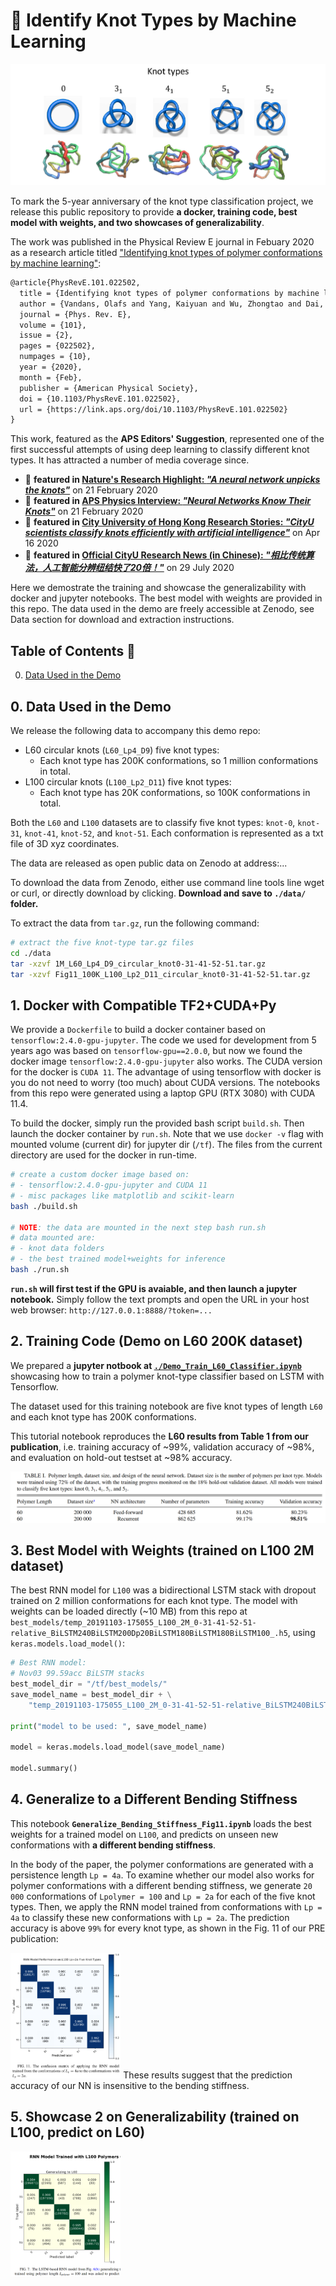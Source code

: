# 🥨 Identify Knot Types by Machine Learning

![cityuArticleBanner](/assets/CityuArticleBanner.jpg)

To mark the 5-year anniversary of the knot type classification project, we release this public repository to provide **a docker, training code, best model with weights, and two showcases of generalizability**.

The work was published in the Physical Review E journal in Febuary 2020 as a research article titled ["Identifying knot types of polymer conformations by machine learning"](https://journals.aps.org/pre/abstract/10.1103/PhysRevE.101.022502):
```latex
@article{PhysRevE.101.022502,
  title = {Identifying knot types of polymer conformations by machine learning},
  author = {Vandans, Olafs and Yang, Kaiyuan and Wu, Zhongtao and Dai, Liang},
  journal = {Phys. Rev. E},
  volume = {101},
  issue = {2},
  pages = {022502},
  numpages = {10},
  year = {2020},
  month = {Feb},
  publisher = {American Physical Society},
  doi = {10.1103/PhysRevE.101.022502},
  url = {https://link.aps.org/doi/10.1103/PhysRevE.101.022502}
}
```

This work, featured as the **APS Editors' Suggestion**, represented one of the first successful attempts of using deep learning to classify different knot types.
It has attracted a number of media coverage since.
- 🥨 **featured in [Nature's Research Highlight: _"A neural network unpicks the knots"_](https://www.nature.com/articles/d41586-020-00483-w)** on 21 February 2020
- 🥨 **featured in [APS Physics Interview: _"Neural Networks Know Their Knots"_](https://physics.aps.org/articles/v13/s19)** on 21 February 2020
- 🥨 **featured in [City University of Hong Kong Research Stories: _"CityU scientists classify knots efficiently with artificial intelligence"_](https://www.cityu.edu.hk/research/stories/2020/04/16/cityu-scientists-classify-knots-efficiently-artificial-intelligence)** on Apr 16 2020
- 🥨 **featured in [Official CityU Research News (in Chinese): _"相比传统算法，人工智能分辨纽结快了20倍！"_](https://mp.weixin.qq.com/s/7Hqq0asBYxdASTVxNUdVLA)** on 29 July 2020

Here we demostrate the training and showcase the generalizability with docker and jupyter notebooks.
The best model with weights are provided in this repo.
The data used in the demo are freely accessible at Zenodo, see Data section for download and extraction instructions.

## Table of Contents 🥨

0. [Data Used in the Demo](#0-data-used-in-the-demo)

## 0. Data Used in the Demo

We release the following data to accompany this demo repo:
- L60 circular knots (`L60_Lp4_D9`) five knot types:
  - Each knot type has 200K conformations, so 1 million conformations in total.
- L100 circular knots (`L100_Lp2_D11`) five knot types:
  - Each knot type has 20K conformations, so 100K conformations in total.

Both the `L60` and `L100` datasets are to classify five knot types: `knot-0`, `knot-31`, `knot-41`, `knot-52`, and `knot-51`.
Each conformation is represented as a txt file of 3D xyz coordinates.

The data are released as open public data on Zenodo at address:...

To download the data from Zenodo, either use command line tools line wget or curl, or directly download by clicking. **Download and save to `./data/` folder.**

To extract the data from `tar.gz`, run the following command:

```sh
# extract the five knot-type tar.gz files
cd ./data
tar -xzvf 1M_L60_Lp4_D9_circular_knot0-31-41-52-51.tar.gz
tar -xzvf Fig11_100K_L100_Lp2_D11_circular_knot0-31-41-52-51.tar.gz
```

## 1. Docker with Compatible TF2+CUDA+Py

We provide a `Dockerfile` to build a docker container based on `tensorflow:2.4.0-gpu-jupyter`.
The code we used for development from 5 years ago was based on `tensorflow-gpu==2.0.0`, but now we found the docker image `tensorflow:2.4.0-gpu-jupyter` also works.
The CUDA version for the docker is `CUDA 11`.
The advantage of using tensorflow with docker is you do not need to worry (too much) about CUDA versions.
The notebooks from this repo were generated using a laptop GPU (RTX 3080) with CUDA 11.4.

To build the docker, simply run the provided bash script `build.sh`.
Then launch the docker container by `run.sh`.
Note that we use `docker -v` flag with mounted volume (current dir) for jupyter dir (`/tf`).
The files from the current directory are used for the docker in run-time.

```sh
# create a custom docker image based on:
# - tensorflow:2.4.0-gpu-jupyter and CUDA 11
# - misc packages like matplotlib and scikit-learn
bash ./build.sh

# NOTE: the data are mounted in the next step bash run.sh
# data mounted are:
# - knot data folders
# - the best trained model+weights for inference
bash ./run.sh
```

**`run.sh` will first test if the GPU is avaiable, and then launch a jupyter notebook.**
Simply follow the text prompts and open the URL in your host web browser: `http://127.0.0.1:8888/?token=...`

## 2. Training Code (Demo on L60 200K dataset)

We prepared a **jupyter notbook at [`./Demo_Train_L60_Classifier.ipynb`](./Demo_Train_L60_Classifier.ipynb)**
showcasing how to train a polymer knot-type classifier based on LSTM with Tensorflow.

The dataset used for this training notebook are five knot types of length `L60` and each knot type has 200K conformations.

This tutorial notebook reproduces the **L60 results from Table 1 from our publication**, i.e. training accuracy of ~99%, validation accuracy of ~98%, and evaluation on hold-out testset at ~98% accuracy.

![Table1_L60_RNN_99acc](assets/Table1_L60_RNN_99acc.png)


## 3. Best Model with Weights (trained on L100 2M dataset)

The best RNN model for `L100` was a bidirectional LSTM stack with dropout trained on 2 million conformations for each knot type. The model with weights can be loaded directly (~10 MB) from this repo at `best_models/temp_20191103-175055_L100_2M_0-31-41-52-51-relative_BiLSTM240BiLSTM200Dp20BiLSTM180BiLSTM180BiLSTM100_.h5`,
using `keras.models.load_model()`:

```py
# Best RNN model:
# Nov03 99.59acc BiLSTM stacks
best_model_dir = "/tf/best_models/"
save_model_name = best_model_dir + \
    "temp_20191103-175055_L100_2M_0-31-41-52-51-relative_BiLSTM240BiLSTM200Dp20BiLSTM180BiLSTM180BiLSTM100_.h5"

print("model to be used: ", save_model_name)

model = keras.models.load_model(save_model_name)

model.summary()
```

## 4. Generalize to a Different Bending Stiffness

This notebook **`Generalize_Bending_Stiffness_Fig11.ipynb`** loads the best weights for a trained model on `L100`, and predicts on unseen new conformations with **a different bending stiffness**.

In the body of the paper, the polymer conformations are
generated with a persistence length `Lp = 4a`. To examine
whether our model also works for polymer conformations with a
different bending stiffness, we generate `20 000` conformations
of `Lpolymer = 100` and `Lp = 2a` for each of the five knot types.
Then, we apply the RNN model trained from conformations with `Lp = 4a` to classify these new conformations with
`Lp = 2a`. The prediction accuracy is above `99%` for every
knot type, as shown in the Fig. 11 of our PRE publication:

<img src="assets/Fig11_L100_Lp2a_persistence_length.png" alt="Fig11_L100_Lp2a_persistence_length" width="35%"/>
These results suggest that the
prediction accuracy of our NN is insensitive to the bending
stiffness.

## 5. Showcase 2 on Generalizability (trained on L100, predict on L60)

<img src="assets/Fig7_L100trained_predictL60.png" alt="Fig7_L100trained_predictL60" width="35%"/>
